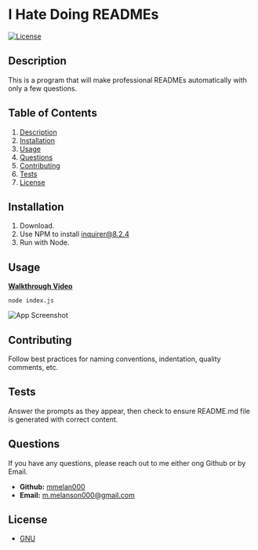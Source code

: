 # I Hate Doing READMEs  
[![License](https://img.shields.io/badge/License-GPLv3-blue.svg)](https://www.gnu.org/licenses/gpl-3.0)  

## Description  

This is a program that will make professional READMEs automatically with only a few questions.  

## Table of Contents  
1. [Description](#description)  
2. [Installation](#installation)  
3. [Usage](#usage)  
4. [Questions](#questions)  
5. [Contributing](#contributing)  
6. [Tests](#tests)  
7. [License](#license)

## Installation  

1. Download.
2. Use NPM to install inquirer@8.2.4  
3. Run with Node.

## Usage  

**[Walkthrough Video](https://drive.google.com/file/d/16kG3nYP8nuznHHM4zX5IJNo8nJDFk0n6/view?usp=sharing)**

```node index.js```  

![App Screenshot](./assets/images/SS1.png)

## Contributing  

Follow best practices for naming conventions, indentation, quality comments, etc.  

## Tests  

Answer the prompts as they appear, then check to ensure README.md file is generated with correct content.  

## Questions  

If you have any questions, please reach out to me either ong Github or by Email.
  - **Github:** [mmelan000](https://github.com/mmelan000)
  - **Email:** [m.melanson000@gmail.com](mailto:m.melanson000@gmail.com)

## License  

- [GNU](https://www.gnu.org/licenses/gpl-3.0)  
